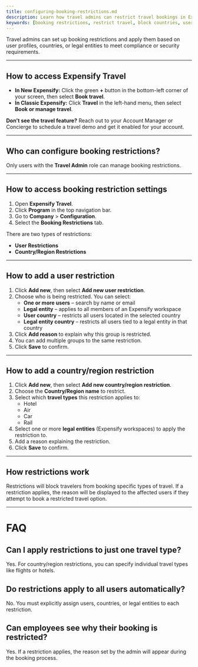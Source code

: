 ```yaml
---
title: configuring-booking-restrictions.md
description: Learn how travel admins can restrict travel bookings in Expensify by user, country, or legal entity.
keywords: [booking restrictions, restrict travel, block countries, user restrictions, legal entity, expensify travel, classic, new expensify]
---
```


<div id="new-expensify" markdown="1">

Travel admins can set up booking restrictions and apply them based on user profiles, countries, or legal entities to meet compliance or security requirements.

---

## How to access Expensify Travel

- **In New Expensify:** Click the green **+** button in the bottom-left corner of your screen, then select **Book travel**.
- **In Classic Expensify:** Click **Travel** in the left-hand menu, then select **Book or manage travel**.

**Don’t see the travel feature?** Reach out to your Account Manager or Concierge to schedule a travel demo and get it enabled for your account.

---

## Who can configure booking restrictions?

Only users with the **Travel Admin** role can manage booking restrictions.

---

## How to access booking restriction settings

1. Open **Expensify Travel**.
2. Click **Program** in the top navigation bar.
3. Go to **Company** > **Configuration**.
4. Select the **Booking Restrictions** tab.

There are two types of restrictions:
- **User Restrictions**
- **Country/Region Restrictions**

---

## How to add a user restriction

1. Click **Add new**, then select **Add new user restriction**.
2. Choose who is being restricted. You can select:
   - **One or more users** – search by name or email
   - **Legal entity** – applies to all members of an Expensify workspace
   - **User country** – restricts all users located in the selected country
   - **Legal entity country** – restricts all users tied to a legal entity in that country
3. Click **Add reason** to explain why this group is restricted.
4. You can add multiple groups to the same restriction.
5. Click **Save** to confirm.

---

## How to add a country/region restriction

1. Click **Add new**, then select **Add new country/region restriction**.
2. Choose the **Country/Region name** to restrict.
3. Select which **travel types** this restriction applies to:
   - Hotel
   - Air
   - Car
   - Rail
4. Select one or more **legal entities** (Expensify workspaces) to apply the restriction to.
5. Add a reason explaining the restriction.
6. Click **Save** to confirm.

---

## How restrictions work

Restrictions will block travelers from booking specific types of travel. If a restriction applies, the reason will be displayed to the affected users if they attempt to book a restricted travel option. 

---

# FAQ

## Can I apply restrictions to just one travel type?
Yes. For country/region restrictions, you can specify individual travel types like flights or hotels.

## Do restrictions apply to all users automatically?
No. You must explicitly assign users, countries, or legal entities to each restriction.

## Can employees see why their booking is restricted?
Yes. If a restriction applies, the reason set by the admin will appear during the booking process.

</div>
